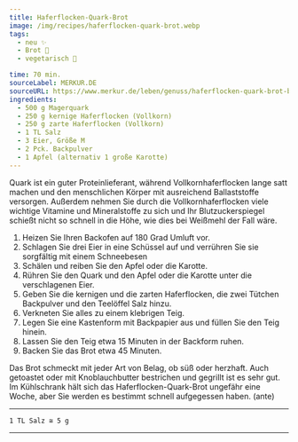 ```yaml
---
title: Haferflocken-Quark-Brot
image: /img/recipes/haferflocken-quark-brot.webp
tags:
  - neu ✨
  - Brot 🍞
  - vegetarisch 🌿

time: 70 min.
sourceLabel: MERKUR.DE
sourceURL: https://www.merkur.de/leben/genuss/haferflocken-quark-brot-backen-rezept-backpulver-diabetes-diaet-abnehmen-90038848.html
ingredients:
  - 500 g Magerquark
  - 250 g kernige Haferflocken (Vollkorn)
  - 250 g zarte Haferflocken (Vollkorn)
  - 1 TL Salz
  - 3 Eier, Größe M
  - 2 Pck. Backpulver
  - 1 Apfel (alternativ 1 große Karotte) 
---
```


Quark ist ein guter Proteinlieferant, während Vollkornhaferflocken lange satt machen und den menschlichen Körper mit ausreichend Ballaststoffe versorgen. Außerdem nehmen Sie durch die Vollkornhaferflocken viele wichtige Vitamine und Mineralstoffe zu sich und Ihr Blutzuckerspiegel schießt nicht so schnell in die Höhe, wie dies bei Weißmehl der Fall wäre.

  1. Heizen Sie Ihren Backofen auf 180 Grad Umluft vor.
  1. Schlagen Sie drei Eier in eine Schüssel auf und verrühren Sie sie sorgfältig mit einem Schneebesen
  1. Schälen und reiben Sie den Apfel oder die Karotte.
  1. Rühren Sie den Quark und den Apfel oder die Karotte unter die verschlagenen Eier.
  1. Geben Sie die kernigen und die zarten Haferflocken, die zwei Tütchen Backpulver und den Teelöffel Salz hinzu.
  1. Verkneten Sie alles zu einem klebrigen Teig.
  1. Legen Sie eine Kastenform mit Backpapier aus und füllen Sie den Teig hinein.
  1. Lassen Sie den Teig etwa 15 Minuten in der Backform ruhen.
  1. Backen Sie das Brot etwa 45 Minuten.
<p></p>

Das Brot schmeckt mit jeder Art von Belag, ob süß oder herzhaft. Auch getoastet oder mit Knoblauchbutter bestrichen und gegrillt ist es sehr gut. Im Kühlschrank hält sich das Haferflocken-Quark-Brot ungefähr eine Woche, aber Sie werden es bestimmt schnell aufgegessen haben. (ante)

***
    1 TL Salz ≅ 5 g
***

